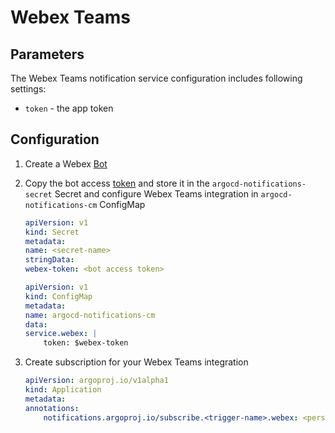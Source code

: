 # Webex Teams

## Parameters

The Webex Teams notification service configuration includes following settings:

* `token` - the app token

## Configuration

1. Create a Webex [Bot](https://developer.webex.com/docs/bots)
1. Copy the bot access [token](https://developer.webex.com/my-apps) and store it in the `argocd-notifications-secret` Secret and configure Webex Teams integration in `argocd-notifications-cm` ConfigMap

    ``` yaml
    apiVersion: v1
    kind: Secret
    metadata:
    name: <secret-name>
    stringData:
    webex-token: <bot access token>
    ```

    ``` yaml
    apiVersion: v1
    kind: ConfigMap
    metadata:
    name: argocd-notifications-cm
    data:
    service.webex: |
        token: $webex-token
    ```

1. Create subscription for your Webex Teams integration

    ``` yaml
    apiVersion: argoproj.io/v1alpha1
    kind: Application
    metadata:
    annotations:
        notifications.argoproj.io/subscribe.<trigger-name>.webex: <personal email or room id>
    ```
